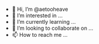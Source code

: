 - 👋 Hi, I’m @aetooheave
- 👀 I’m interested in ...
- 🌱 I’m currently learning ...
- 💞️ I’m looking to collaborate on ...
- 📫 How to reach me ...

<!---
aetooheave/aetooheave is a ✨ special ✨ repository because its `README.md` (this file) appears on your GitHub profile.
You can click the Preview link to take a look at your changes.
--->
